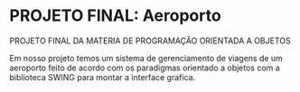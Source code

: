 # PROJETO FINAL: Aeroporto

PROJETO FINAL DA MATERIA DE PROGRAMAÇÃO ORIENTADA A OBJETOS

Em nosso projeto temos um sistema de gerenciamento de viagens de um aeroporto feito de acordo com os paradigmas orientado a objetos com a biblioteca SWING
para montar a interface grafica.
